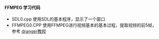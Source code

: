#### FFMPEG 学习代码

* SDL0.cpp 使用SDL的基本程序，显示了一个窗口
* FFMPEG0.CPP 使用FFMPEG进行视频基本的基本过程，提取视频的前5帧，参考 [dranger教程](http://dranger.com/ffmpeg/tutorial01.html)
